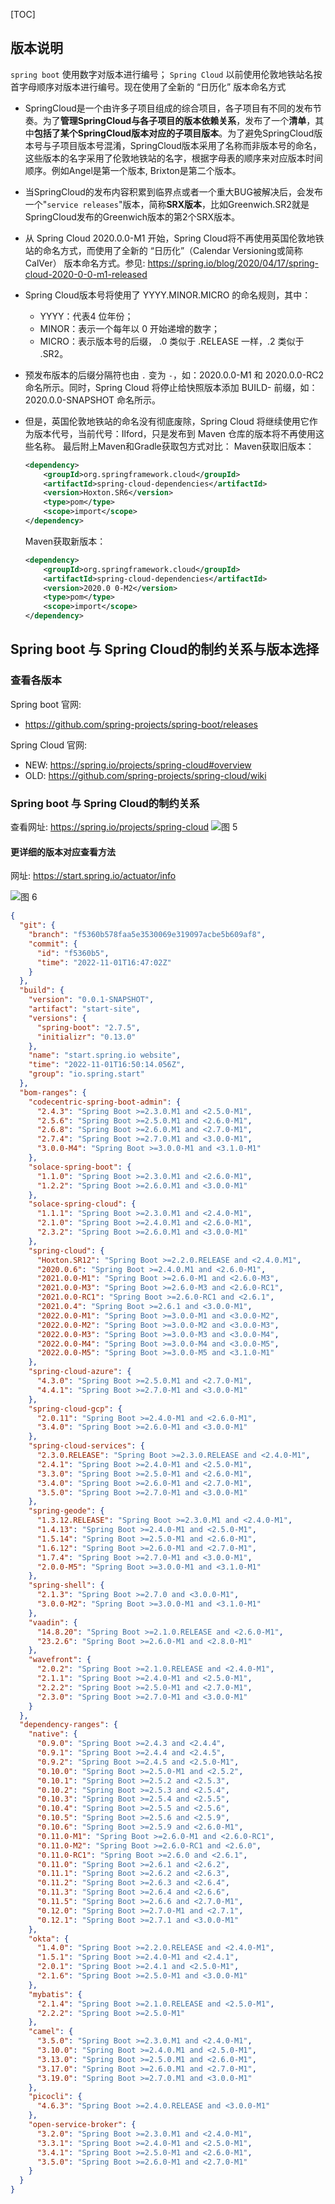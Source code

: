 [TOC]

## 版本说明

`spring boot` 使用数字对版本进行编号；
`Spring Cloud` 以前使用伦敦地铁站名按首字母顺序对版本进行编号。现在使用了全新的 “日历化” 版本命名方式

- SpringCloud是一个由许多子项目组成的综合项目，各子项目有不同的发布节奏。为了**管理SpringCloud与各子项目的版本依赖关系**，发布了一个**清单**，其中**包括了某个SpringCloud版本对应的子项目版本**。为了避免SpringCloud版本号与子项目版本号混淆，SpringCloud版本采用了名称而非版本号的命名，这些版本的名字采用了伦敦地铁站的名字，根据字母表的顺序来对应版本时间顺序。例如Angel是第一个版本, Brixton是第二个版本。

- 当SpringCloud的发布内容积累到临界点或者一个重大BUG被解决后，会发布一个"`service releases`"版本，简称**SRX版本**，比如Greenwich.SR2就是SpringCloud发布的Greenwich版本的第2个SRX版本。

- 从 Spring Cloud 2020.0.0-M1 开始，Spring Cloud将不再使用英国伦敦地铁站的命名方式，而使用了全新的 “日历化”（Calendar Versioning或简称CalVer） 版本命名方式。参见: https://spring.io/blog/2020/04/17/spring-cloud-2020-0-0-m1-released
- Spring Cloud版本号将使用了 YYYY.MINOR.MICRO 的命名规则，其中：
  - YYYY：代表4 位年份；
  - MINOR：表示一个每年以 0 开始递增的数字；
  - MICRO：表示版本号的后缀， .0 类似于 .RELEASE 一样，.2 类似于 .SR2。
- 预发布版本的后缀分隔符也由 `.` 变为 `-`，如：2020.0.0-M1 和 2020.0.0-RC2 命名所示。同时，Spring Cloud 将停止给快照版本添加 BUILD- 前缀，如：2020.0.0-SNAPSHOT 命名所示。
- 但是，英国伦敦地铁站的命名没有彻底废除，Spring Cloud 将继续使用它作为版本代号，当前代号：Ilford，只是发布到 Maven 仓库的版本将不再使用这些名称。
最后附上Maven和Gradle获取包方式对比：
    Maven获取旧版本：
    ```xml
    <dependency>
        <groupId>org.springframework.cloud</groupId>
        <artifactId>spring-cloud-dependencies</artifactId>
        <version>Hoxton.SR6</version>
        <type>pom</type>
        <scope>import</scope>
    </dependency>
    ```
    Maven获取新版本：
    ```xml
    <dependency>
        <groupId>org.springframework.cloud</groupId>
        <artifactId>spring-cloud-dependencies</artifactId>
        <version>2020.0 0-M2</version>
        <type>pom</type>
        <scope>import</scope>
    </dependency>
    ```

## Spring boot 与 Spring Cloud的制约关系与版本选择

### 查看各版本
Spring boot 官网:
- https://github.com/spring-projects/spring-boot/releases

Spring Cloud 官网:
- NEW: https://spring.io/projects/spring-cloud#overview
- OLD: https://github.com/spring-projects/spring-cloud/wiki

### Spring boot 与 Spring Cloud的制约关系
查看网址: https://spring.io/projects/spring-cloud
![图 5](../statics/SPringboot%E4%B8%8ESpring%20Cloud%E7%89%88%E6%9C%AC%E9%80%89%E6%8B%A9-Spring%20boot%20%E4%B8%8E%20Spring%20Cloud%E7%9A%84%E5%88%B6%E7%BA%A6%E5%85%B3%E7%B3%BB.png)  

#### 更详细的版本对应查看方法

网址: https://start.spring.io/actuator/info

![图 6](../statics/SPringboot%E4%B8%8ESpring%20Cloud%E7%89%88%E6%9C%AC%E9%80%89%E6%8B%A9-%E6%9B%B4%E8%AF%A6%E7%BB%86%E7%9A%84%E7%89%88%E6%9C%AC%E5%AF%B9%E5%BA%94%E6%9F%A5%E7%9C%8B%E6%96%B9%E6%B3%95.png)  

```json
{
  "git": {
    "branch": "f5360b578faa5e3530069e319097acbe5b609af8",
    "commit": {
      "id": "f5360b5",
      "time": "2022-11-01T16:47:02Z"
    }
  },
  "build": {
    "version": "0.0.1-SNAPSHOT",
    "artifact": "start-site",
    "versions": {
      "spring-boot": "2.7.5",
      "initializr": "0.13.0"
    },
    "name": "start.spring.io website",
    "time": "2022-11-01T16:50:14.056Z",
    "group": "io.spring.start"
  },
  "bom-ranges": {
    "codecentric-spring-boot-admin": {
      "2.4.3": "Spring Boot >=2.3.0.M1 and <2.5.0-M1",
      "2.5.6": "Spring Boot >=2.5.0.M1 and <2.6.0-M1",
      "2.6.8": "Spring Boot >=2.6.0.M1 and <2.7.0-M1",
      "2.7.4": "Spring Boot >=2.7.0.M1 and <3.0.0-M1",
      "3.0.0-M4": "Spring Boot >=3.0.0-M1 and <3.1.0-M1"
    },
    "solace-spring-boot": {
      "1.1.0": "Spring Boot >=2.3.0.M1 and <2.6.0-M1",
      "1.2.2": "Spring Boot >=2.6.0.M1 and <3.0.0-M1"
    },
    "solace-spring-cloud": {
      "1.1.1": "Spring Boot >=2.3.0.M1 and <2.4.0-M1",
      "2.1.0": "Spring Boot >=2.4.0.M1 and <2.6.0-M1",
      "2.3.2": "Spring Boot >=2.6.0.M1 and <3.0.0-M1"
    },
    "spring-cloud": {
      "Hoxton.SR12": "Spring Boot >=2.2.0.RELEASE and <2.4.0.M1",
      "2020.0.6": "Spring Boot >=2.4.0.M1 and <2.6.0-M1",
      "2021.0.0-M1": "Spring Boot >=2.6.0-M1 and <2.6.0-M3",
      "2021.0.0-M3": "Spring Boot >=2.6.0-M3 and <2.6.0-RC1",
      "2021.0.0-RC1": "Spring Boot >=2.6.0-RC1 and <2.6.1",
      "2021.0.4": "Spring Boot >=2.6.1 and <3.0.0-M1",
      "2022.0.0-M1": "Spring Boot >=3.0.0-M1 and <3.0.0-M2",
      "2022.0.0-M2": "Spring Boot >=3.0.0-M2 and <3.0.0-M3",
      "2022.0.0-M3": "Spring Boot >=3.0.0-M3 and <3.0.0-M4",
      "2022.0.0-M4": "Spring Boot >=3.0.0-M4 and <3.0.0-M5",
      "2022.0.0-M5": "Spring Boot >=3.0.0-M5 and <3.1.0-M1"
    },
    "spring-cloud-azure": {
      "4.3.0": "Spring Boot >=2.5.0.M1 and <2.7.0-M1",
      "4.4.1": "Spring Boot >=2.7.0-M1 and <3.0.0-M1"
    },
    "spring-cloud-gcp": {
      "2.0.11": "Spring Boot >=2.4.0-M1 and <2.6.0-M1",
      "3.4.0": "Spring Boot >=2.6.0-M1 and <3.0.0-M1"
    },
    "spring-cloud-services": {
      "2.3.0.RELEASE": "Spring Boot >=2.3.0.RELEASE and <2.4.0-M1",
      "2.4.1": "Spring Boot >=2.4.0-M1 and <2.5.0-M1",
      "3.3.0": "Spring Boot >=2.5.0-M1 and <2.6.0-M1",
      "3.4.0": "Spring Boot >=2.6.0-M1 and <2.7.0-M1",
      "3.5.0": "Spring Boot >=2.7.0-M1 and <3.0.0-M1"
    },
    "spring-geode": {
      "1.3.12.RELEASE": "Spring Boot >=2.3.0.M1 and <2.4.0-M1",
      "1.4.13": "Spring Boot >=2.4.0-M1 and <2.5.0-M1",
      "1.5.14": "Spring Boot >=2.5.0-M1 and <2.6.0-M1",
      "1.6.12": "Spring Boot >=2.6.0-M1 and <2.7.0-M1",
      "1.7.4": "Spring Boot >=2.7.0-M1 and <3.0.0-M1",
      "2.0.0-M5": "Spring Boot >=3.0.0-M1 and <3.1.0-M1"
    },
    "spring-shell": {
      "2.1.3": "Spring Boot >=2.7.0 and <3.0.0-M1",
      "3.0.0-M2": "Spring Boot >=3.0.0-M1 and <3.1.0-M1"
    },
    "vaadin": {
      "14.8.20": "Spring Boot >=2.1.0.RELEASE and <2.6.0-M1",
      "23.2.6": "Spring Boot >=2.6.0-M1 and <2.8.0-M1"
    },
    "wavefront": {
      "2.0.2": "Spring Boot >=2.1.0.RELEASE and <2.4.0-M1",
      "2.1.1": "Spring Boot >=2.4.0-M1 and <2.5.0-M1",
      "2.2.2": "Spring Boot >=2.5.0-M1 and <2.7.0-M1",
      "2.3.0": "Spring Boot >=2.7.0-M1 and <3.0.0-M1"
    }
  },
  "dependency-ranges": {
    "native": {
      "0.9.0": "Spring Boot >=2.4.3 and <2.4.4",
      "0.9.1": "Spring Boot >=2.4.4 and <2.4.5",
      "0.9.2": "Spring Boot >=2.4.5 and <2.5.0-M1",
      "0.10.0": "Spring Boot >=2.5.0-M1 and <2.5.2",
      "0.10.1": "Spring Boot >=2.5.2 and <2.5.3",
      "0.10.2": "Spring Boot >=2.5.3 and <2.5.4",
      "0.10.3": "Spring Boot >=2.5.4 and <2.5.5",
      "0.10.4": "Spring Boot >=2.5.5 and <2.5.6",
      "0.10.5": "Spring Boot >=2.5.6 and <2.5.9",
      "0.10.6": "Spring Boot >=2.5.9 and <2.6.0-M1",
      "0.11.0-M1": "Spring Boot >=2.6.0-M1 and <2.6.0-RC1",
      "0.11.0-M2": "Spring Boot >=2.6.0-RC1 and <2.6.0",
      "0.11.0-RC1": "Spring Boot >=2.6.0 and <2.6.1",
      "0.11.0": "Spring Boot >=2.6.1 and <2.6.2",
      "0.11.1": "Spring Boot >=2.6.2 and <2.6.3",
      "0.11.2": "Spring Boot >=2.6.3 and <2.6.4",
      "0.11.3": "Spring Boot >=2.6.4 and <2.6.6",
      "0.11.5": "Spring Boot >=2.6.6 and <2.7.0-M1",
      "0.12.0": "Spring Boot >=2.7.0-M1 and <2.7.1",
      "0.12.1": "Spring Boot >=2.7.1 and <3.0.0-M1"
    },
    "okta": {
      "1.4.0": "Spring Boot >=2.2.0.RELEASE and <2.4.0-M1",
      "1.5.1": "Spring Boot >=2.4.0-M1 and <2.4.1",
      "2.0.1": "Spring Boot >=2.4.1 and <2.5.0-M1",
      "2.1.6": "Spring Boot >=2.5.0-M1 and <3.0.0-M1"
    },
    "mybatis": {
      "2.1.4": "Spring Boot >=2.1.0.RELEASE and <2.5.0-M1",
      "2.2.2": "Spring Boot >=2.5.0-M1"
    },
    "camel": {
      "3.5.0": "Spring Boot >=2.3.0.M1 and <2.4.0-M1",
      "3.10.0": "Spring Boot >=2.4.0.M1 and <2.5.0-M1",
      "3.13.0": "Spring Boot >=2.5.0.M1 and <2.6.0-M1",
      "3.17.0": "Spring Boot >=2.6.0.M1 and <2.7.0-M1",
      "3.19.0": "Spring Boot >=2.7.0.M1 and <3.0.0-M1"
    },
    "picocli": {
      "4.6.3": "Spring Boot >=2.4.0.RELEASE and <3.0.0-M1"
    },
    "open-service-broker": {
      "3.2.0": "Spring Boot >=2.3.0.M1 and <2.4.0-M1",
      "3.3.1": "Spring Boot >=2.4.0-M1 and <2.5.0-M1",
      "3.4.1": "Spring Boot >=2.5.0-M1 and <2.6.0-M1",
      "3.5.0": "Spring Boot >=2.6.0-M1 and <2.7.0-M1"
    }
  }
}
```



